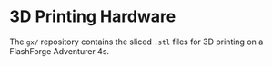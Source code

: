 # 3D Printing Hardware

The `gx/` repository contains the sliced `.stl` files for 3D printing on a FlashForge Adventurer 4s.
